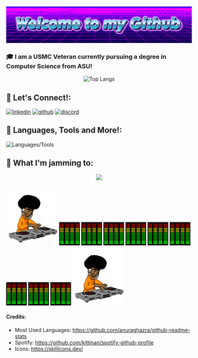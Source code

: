 <p align="center">
  <img src="https://github.com/Gabenn1/Gabenn1/blob/main/images/Welcome-to-my-Github-2-8-2025.gif" alt="Welcome to my Github!" />
</p>

### 🎓 I am a USMC Veteran currently pursuing a degree in Computer Science from ASU!

<p align="center">
  <img src="https://github-readme-stats.vercel.app/api/top-langs/?username=Gabenn1&layout=donut&theme=onedark" alt="Top Langs" />
</p>


## 🤝 Let's Connect!:
[![linkedin](https://skillicons.dev/icons?i=linkedin)](https://www.linkedin.com/in/gabriel-clark/)
[![github](https://skillicons.dev/icons?i=github)](https://github.com/Gabenn1)
[![discord](https://skillicons.dev/icons?i=discord)](https://discord.com/users/277664951009542144)


## 🚀 **Languages, Tools and More!**:

![Languages/Tools](https://skillicons.dev/icons?i=py,cpp,java,js,html,css,docker,emacs,github,linux,postgres,raspberrypi,vscode,matlab)

## 🎵 **What I'm jamming to**:
<p align="center">
  <img src= "https://spotify-github-profile.kittinanx.com/api/view?uid=1222761623&cover_image=true&theme=novatorem&show_offline=false&background_color=121212&interchange=false">
</p>

![](https://github.com/Gabenn1/Gabenn1/blob/main/images/music2.gif)
![](https://github.com/Gabenn1/Gabenn1/blob/main/images/equilizer.gif)
![](https://github.com/Gabenn1/Gabenn1/blob/main/images/equilizer.gif)
![](https://github.com/Gabenn1/Gabenn1/blob/main/images/equilizer.gif)
![](https://github.com/Gabenn1/Gabenn1/blob/main/images/equilizer.gif)
![](https://github.com/Gabenn1/Gabenn1/blob/main/images/equilizer.gif)
![](https://github.com/Gabenn1/Gabenn1/blob/main/images/equilizer.gif)
![](https://github.com/Gabenn1/Gabenn1/blob/main/images/equilizer.gif)
![](https://github.com/Gabenn1/Gabenn1/blob/main/images/equilizer.gif)
![](https://github.com/Gabenn1/Gabenn1/blob/main/images/equilizer.gif)
![](https://github.com/Gabenn1/Gabenn1/blob/main/images/music2.gif)





#### Credits:

- Most Used Languages: https://github.com/anuraghazra/github-readme-stats
- Spotify: https://github.com/kittinan/spotify-github-profile
- Icons: https://skillicons.dev/
